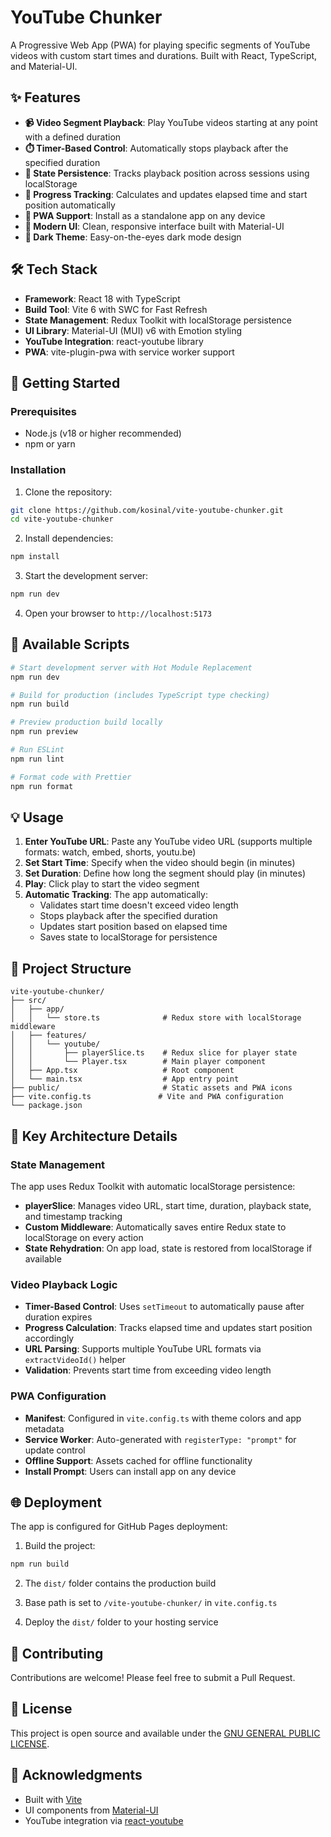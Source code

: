 # YouTube Chunker

A Progressive Web App (PWA) for playing specific segments of YouTube videos with custom start times and durations. Built with React, TypeScript, and Material-UI.

## ✨ Features

- **📹 Video Segment Playback**: Play YouTube videos starting at any point with a defined duration
- **⏱️ Timer-Based Control**: Automatically stops playback after the specified duration
- **💾 State Persistence**: Tracks playback position across sessions using localStorage
- **🎯 Progress Tracking**: Calculates and updates elapsed time and start position automatically
- **📱 PWA Support**: Install as a standalone app on any device
- **🎨 Modern UI**: Clean, responsive interface built with Material-UI
- **🌙 Dark Theme**: Easy-on-the-eyes dark mode design

## 🛠️ Tech Stack

- **Framework**: React 18 with TypeScript
- **Build Tool**: Vite 6 with SWC for Fast Refresh
- **State Management**: Redux Toolkit with localStorage persistence
- **UI Library**: Material-UI (MUI) v6 with Emotion styling
- **YouTube Integration**: react-youtube library
- **PWA**: vite-plugin-pwa with service worker support

## 🚀 Getting Started

### Prerequisites

- Node.js (v18 or higher recommended)
- npm or yarn

### Installation

1. Clone the repository:

```bash
git clone https://github.com/kosinal/vite-youtube-chunker.git
cd vite-youtube-chunker
```

2. Install dependencies:

```bash
npm install
```

3. Start the development server:

```bash
npm run dev
```

4. Open your browser to `http://localhost:5173`

## 📝 Available Scripts

```bash
# Start development server with Hot Module Replacement
npm run dev

# Build for production (includes TypeScript type checking)
npm run build

# Preview production build locally
npm run preview

# Run ESLint
npm run lint

# Format code with Prettier
npm run format
```

## 💡 Usage

1. **Enter YouTube URL**: Paste any YouTube video URL (supports multiple formats: watch, embed, shorts, youtu.be)
2. **Set Start Time**: Specify when the video should begin (in minutes)
3. **Set Duration**: Define how long the segment should play (in minutes)
4. **Play**: Click play to start the video segment
5. **Automatic Tracking**: The app automatically:
   - Validates start time doesn't exceed video length
   - Stops playback after the specified duration
   - Updates start position based on elapsed time
   - Saves state to localStorage for persistence

## 📁 Project Structure

```
vite-youtube-chunker/
├── src/
│   ├── app/
│   │   └── store.ts              # Redux store with localStorage middleware
│   ├── features/
│   │   └── youtube/
│   │       ├── playerSlice.ts    # Redux slice for player state
│   │       └── Player.tsx        # Main player component
│   ├── App.tsx                   # Root component
│   └── main.tsx                  # App entry point
├── public/                       # Static assets and PWA icons
├── vite.config.ts               # Vite and PWA configuration
└── package.json
```

## 🔧 Key Architecture Details

### State Management

The app uses Redux Toolkit with automatic localStorage persistence:

- **playerSlice**: Manages video URL, start time, duration, playback state, and timestamp tracking
- **Custom Middleware**: Automatically saves entire Redux state to localStorage on every action
- **State Rehydration**: On app load, state is restored from localStorage if available

### Video Playback Logic

- **Timer-Based Control**: Uses `setTimeout` to automatically pause after duration expires
- **Progress Calculation**: Tracks elapsed time and updates start position accordingly
- **URL Parsing**: Supports multiple YouTube URL formats via `extractVideoId()` helper
- **Validation**: Prevents start time from exceeding video length

### PWA Configuration

- **Manifest**: Configured in `vite.config.ts` with theme colors and app metadata
- **Service Worker**: Auto-generated with `registerType: "prompt"` for update control
- **Offline Support**: Assets cached for offline functionality
- **Install Prompt**: Users can install app on any device

## 🌐 Deployment

The app is configured for GitHub Pages deployment:

1. Build the project:

```bash
npm run build
```

2. The `dist/` folder contains the production build

3. Base path is set to `/vite-youtube-chunker/` in `vite.config.ts`

4. Deploy the `dist/` folder to your hosting service

## 🤝 Contributing

Contributions are welcome! Please feel free to submit a Pull Request.

## 📄 License

This project is open source and available under the [GNU GENERAL PUBLIC LICENSE](LICENSE).

## 🙏 Acknowledgments

- Built with [Vite](https://vitejs.dev/)
- UI components from [Material-UI](https://mui.com/)
- YouTube integration via [react-youtube](https://github.com/tjallingt/react-youtube)
